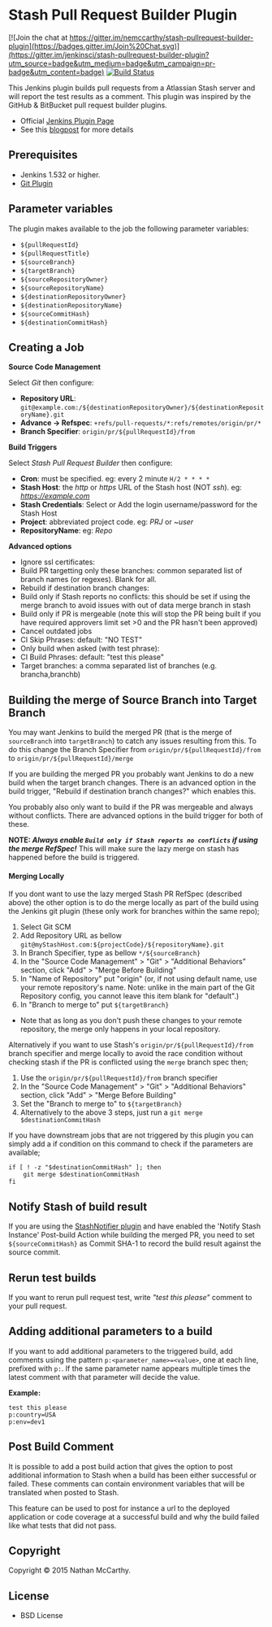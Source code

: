 Stash Pull Request Builder Plugin
================================

[![Join the chat at https://gitter.im/nemccarthy/stash-pullrequest-builder-plugin](https://badges.gitter.im/Join%20Chat.svg)](https://gitter.im/jenkinsci/stash-pullrequest-builder-plugin?utm_source=badge&utm_medium=badge&utm_campaign=pr-badge&utm_content=badge)
[![Build Status](https://ci.jenkins.io/buildStatus/icon?job=Plugins/stash-pullrequest-builder-plugin/master)](https://ci.jenkins.io/job/Plugins/job/stash-pullrequest-builder-plugin/job/master/)

This Jenkins plugin builds pull requests from a Atlassian Stash server and will report the test results as a comment.
This plugin was inspired by the GitHub & BitBucket pull request builder plugins.

- Official [Jenkins Plugin Page](https://wiki.jenkins-ci.org/display/JENKINS/Stash+pullrequest+builder+plugin)
- See this [blogpost](http://blog.nemccarthy.me/?p=387) for more details


## Prerequisites

- Jenkins 1.532 or higher.
- [Git Plugin](https://wiki.jenkins-ci.org/display/JENKINS/Git+Plugin)

## Parameter variables

The plugin makes available to the job the following parameter variables:
- `${pullRequestId}`
- `${pullRequestTitle}`
- `${sourceBranch}`
- `${targetBranch}`
- `${sourceRepositoryOwner}`
- `${sourceRepositoryName}`
- `${destinationRepositoryOwner}`
- `${destinationRepositoryName}`
- `${sourceCommitHash}`
- `${destinationCommitHash}`

## Creating a Job

**Source Code Management**

Select *Git* then configure:

- **Repository URL**: `git@example.com:/${destinationRepositoryOwner}/${destinationRepositoryName}.git`
- **Advance -> Refspec**: `+refs/pull-requests/*:refs/remotes/origin/pr/*`
- **Branch Specifier**: `origin/pr/${pullRequestId}/from`

**Build Triggers**

Select *Stash Pull Request Builder* then configure:

- **Cron**: must be specified. eg: every 2 minute `H/2 * * * *`
- **Stash Host**: the *http* or *https* URL of the Stash host (NOT *ssh*). eg: *https://example.com*
- **Stash Credentials**: Select or Add the login username/password for the Stash Host
- **Project**: abbreviated project code. eg: *PRJ* or *~user*
- **RepositoryName**: eg: *Repo*

**Advanced options**
- Ignore ssl certificates:
- Build PR targetting only these branches: common separated list of branch names (or regexes). Blank for all.
- Rebuild if destination branch changes:
- Build only if Stash reports no conflicts: this should be set if using the merge branch to avoid issues with out of data merge branch in stash
- Build only if PR is mergeable (note this will stop the PR being built if you have required approvers limit set >0 and the PR hasn't been approved)
- Cancel outdated jobs
- CI Skip Phrases: default: "NO TEST"
- Only build when asked (with test phrase):
- CI Build Phrases: default: "test this please"
- Target branches: a comma separated list of branches (e.g. brancha,branchb)

## Building the merge of Source Branch into Target Branch

You may want Jenkins to build the merged PR (that is the merge of `sourceBranch` into `targetBranch`) to catch any issues resulting from this. To do this change the Branch Specifier from `origin/pr/${pullRequestId}/from` to `origin/pr/${pullRequestId}/merge`

If you are building the merged PR you probably want Jenkins to do a new build when the target branch changes. There is an advanced option in the build trigger, "Rebuild if destination branch changes?" which enables this.

You probably also only want to build if the PR was mergeable and always without conflicts. There are advanced options in the build trigger for both of these. 

**NOTE: *Always enable `Build only if Stash reports no conflicts` if using the merge RefSpec!*** This will make sure the lazy merge on stash has happened before the build is triggered.

#### Merging Locally
If you dont want to use the lazy merged Stash PR RefSpec (described above) the other option is to do the merge locally as part of the build using the Jenkins git plugin (these only work for branches within the same repo);

1. Select Git SCM
2. Add Repository URL as bellow
   `git@myStashHost.com:${projectCode}/${repositoryName}.git`
3. In Branch Specifier, type as bellow
   `*/${sourceBranch}`
4. In the "Source Code Management" > "Git" > "Additional Behaviors" section, click "Add" > "Merge Before Building"
5. In "Name of Repository" put "origin" (or, if not using default name, use your remote repository's name. Note: unlike in the main part of the Git Repository config, you cannot leave this item blank for "default".)
6. In "Branch to merge to" put `${targetBranch}`
  - Note that as long as you don't push these changes to your remote repository, the merge only happens in your local repository.

Alternatively if you want to use Stash's `origin/pr/${pullRequestId}/from` branch specifier and merge locally to avoid the race condition without checking stash if the PR is conflicted using the `merge` branch spec then;

1. Use the `origin/pr/${pullRequestId}/from` branch specifier
2. In the "Source Code Management" > "Git" > "Additional Behaviors" section, click "Add" > "Merge Before Building"
3. Set the "Branch to merge to" to `${targetBranch}`
4. Alternatively to the above 3 steps, just run a `git merge $destinationCommitHash`

If you have downstream jobs that are not triggered by this plugin you can simply add a if condition on this command to check if the parameters are available;

```
if [ ! -z "$destinationCommitHash" ]; then
    git merge $destinationCommitHash
fi
```

## Notify Stash of build result
If you are using the [StashNotifier plugin](https://wiki.jenkins-ci.org/display/JENKINS/StashNotifier+Plugin) and have enabled the 'Notify Stash Instance' Post-build Action while building the merged PR, you need to set `${sourceCommitHash}` as Commit SHA-1 to record the build result against the source commit.

## Rerun test builds

If you want to rerun pull request test, write *"test this please"* comment to your pull request.

## Adding additional parameters to a build

If you want to add additional parameters to the triggered build, add comments using the pattern `p:<parameter_name>=<value>`, one at each line, prefixed with `p:`. If the same parameter name appears multiple times the latest comment with that parameter will decide the value.

**Example:**

    test this please
    p:country=USA
    p:env=dev1


## Post Build Comment

It is possible to add a post build action that gives the option to post additional information to Stash when a build has been either successful or failed.
These comments can contain environment variables that will be translated when posted to Stash.

This feature can be used to post for instance a url to the deployed application or code coverage at a successful build and why the build failed like what tests that did not pass.

## Copyright

Copyright © 2015 Nathan McCarthy.


## License

- BSD License
